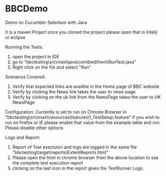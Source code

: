 # BBCDemo
Demo on Cucumber Selenium with Java

It is a maven Project once you cloned the project please open that in Intelij or eclipse

Running the Tests:

  1. open the project in IDE
  2. go to "bbctesting\src\main\java\com\bedifrent\RunTest.java"
  3. Right click on the file and select "Run"
  
  
  Scenarios Covered:
  
   1. Verify that expected links are availble in the Home page of BBC website
   2. Verify by clicking the News link takes the user to news page
   3. Verify by clicking on the uk link from the NewsPage takes the user to UK NewsPage


 Configuration:
  Currently is set to run on Chrome Browser in "bbctesting\src\main\resources\features\1_TestSetup.feature"
  if you wish to run on firefox or IE please enable that value from the example table and run. Please disable other options
 
 
 Logs and Report:
   1. Report of Test exectuion and logs are logged in the same file "bbctesting\target\reports\ExtentReports.html"
   2. Please open the html in chrome browser from the above location to see the complete test execution report
   3. clicking on the last icon in the report gives the TestRunner Logs.
    


